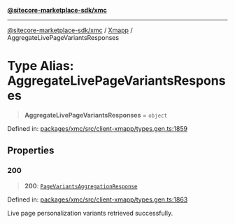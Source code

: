 [**@sitecore-marketplace-sdk/xmc**](../../../../README.md)

***

[@sitecore-marketplace-sdk/xmc](../../../../README.md) / [Xmapp](../README.md) / AggregateLivePageVariantsResponses

# Type Alias: AggregateLivePageVariantsResponses

> **AggregateLivePageVariantsResponses** = `object`

Defined in: [packages/xmc/src/client-xmapp/types.gen.ts:1859](https://github.com/Sitecore/marketplace-sdk/blob/047115917e8843232ba2a4ba284b67585698b1c5/packages/xmc/src/client-xmapp/types.gen.ts#L1859)

## Properties

### 200

> **200**: [`PageVariantsAggregationResponse`](PageVariantsAggregationResponse.md)

Defined in: [packages/xmc/src/client-xmapp/types.gen.ts:1863](https://github.com/Sitecore/marketplace-sdk/blob/047115917e8843232ba2a4ba284b67585698b1c5/packages/xmc/src/client-xmapp/types.gen.ts#L1863)

Live page personalization variants retrieved successfully.
